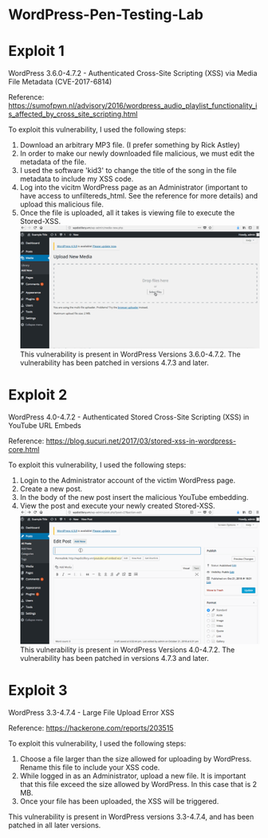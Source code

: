 # WordPress-Pen-Testing-Lab

# Exploit 1
WordPress 3.6.0-4.7.2 - Authenticated Cross-Site Scripting (XSS) via Media File Metadata (CVE-2017-6814)

Reference: https://sumofpwn.nl/advisory/2016/wordpress_audio_playlist_functionality_is_affected_by_cross_site_scripting.html

To exploit this vulnerability, I used the following steps:
  1. Download an arbitrary MP3 file. (I prefer something by Rick Astley)
  2. In order to make our newly downloaded file malicious, we must edit the metadata of the file.
  3. I used the software 'kid3' to change the title of the song in the file metadata to include my XSS code.
  4. Log into the vicitm WordPress page as an Administrator (important to have access to unfiltereds_html. See the reference for more details) and upload this malicious file.
  5. Once the file is uploaded, all it takes is viewing file to execute the Stored-XSS.
  ![](Exploit1.gif)
This vulnerability is present in WordPress Versions 3.6.0-4.7.2. The vulnerability has been patched in versions 4.7.3 and later.

# Exploit 2
WordPress  4.0-4.7.2 - Authenticated Stored Cross-Site Scripting (XSS) in YouTube URL Embeds

Reference: https://blog.sucuri.net/2017/03/stored-xss-in-wordpress-core.html

To exploit this vulnerability, I used the following steps:
  1. Login to the Administrator account of the victim WordPress page.
  2. Create a new post.
  3. In the body of the new post insert the malicious YouTube embedding.
  4. View the post and execute your newly created Stored-XSS.
  ![](Exploit2.gif)
This vulnerability is present in WordPress Versions 4.0-4.7.2. The vulnerability has been patched in versions 4.7.3 and later.

# Exploit 3
WordPress 3.3-4.7.4 - Large File Upload Error XSS

Reference: https://hackerone.com/reports/203515

To exploit this vulnerability, I used the following steps:
  1. Choose a file larger than the size allowed for uploading by WordPress. Rename this file to include your XSS code.
  2. While logged in as an Administrator, upload a new file. It is important that this file exceed the size allowed by WordPress. In this case that is 2 MB.
  3. Once your file has been uploaded, the XSS will be triggered.
  
This vulnerability is present in WordPress versions 3.3-4.7.4, and has been patched in all later versions.
